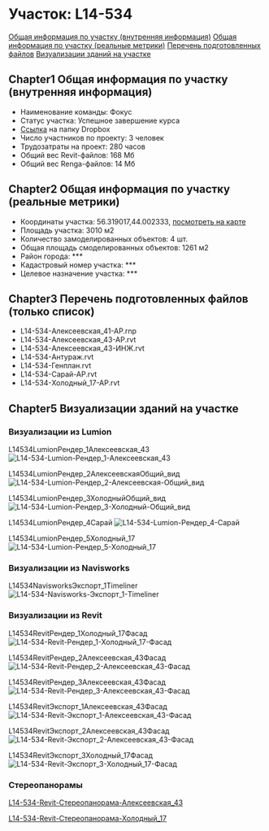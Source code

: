 # Участок: L14-534

[Общая информация по участку (внутренняя информация)](#Chapter1)
[Общая информация по участку (реальные метрики)](#Chapter2)
[Перечень подготовленных файлов](#Chapter3)
[Визуализации зданий на участке](#Chapter5)

## <a id="test">Chapter1</a> Общая информация по участку (внутренняя информация)
+ Наименование команды: Фокус
+ Статус участка: Успешное завершение курса
+ [Ссылка](https://www.dropbox.com/sh/wvvgv1nw1iqred9/AABLbrjGjx4ZdHO_xbodRTSva/L14_534?dl=0) на папку Dropbox
+ Число участников по проекту: 3 человек
+ Трудозатраты на проект: 280 часов
+ Общий вес Revit-файлов: 168 Мб
+ Общий вес Renga-файлов: 14 Мб
## <a id="test">Chapter2</a> Общая информация по участку (реальные метрики)
+ Координаты участка: 56.319017,44.002333, [посмотреть на карте](yandex.ru/maps/47/nizhny-novgorod/?ll=56.319017%2C44.002333&z=19)
+ Площадь участка: 3010 м2
+ Количество замоделированных объектов: 4 шт.
+ Общая площадь смоделированных объектов: 1261 м2
+ Район города: *** 
+ Кадастровый номер участка: *** 
+ Целевое назначение участка: *** 
## <a id="test">Chapter3</a> Перечень подготовленных файлов (только список)
+ L14-534-Алексеевская_41-АР.rnp
+ L14-534-Алексеевская_43-АР.rvt
+ L14-534-Алексеевская_43-ИНЖ.rvt
+ L14-534-Антураж.rvt
+ L14-534-Генплан.rvt
+ L14-534-Сарай-АР.rvt
+ L14-534-Холодный_17-АР.rvt
## <a id="test">Chapter5</a> Визуализации зданий на участке
### Визуализации из Lumion
L14534LumionРендер_1Алексеевская_43
![L14-534-Lumion-Рендер_1-Алексеевская_43](/Images/L14_534/L14-534-Lumion-Рендер_1-Алексеевская_43_Compressed.jpg)

L14534LumionРендер_2АлексеевскаяОбщий_вид
![L14-534-Lumion-Рендер_2-Алексеевская-Общий_вид](/Images/L14_534/L14-534-Lumion-Рендер_2-Алексеевская-Общий_вид_Compressed.jpg)

L14534LumionРендер_3ХолодныйОбщий_вид
![L14-534-Lumion-Рендер_3-Холодный-Общий_вид](/Images/L14_534/L14-534-Lumion-Рендер_3-Холодный-Общий_вид_Compressed.jpg)

L14534LumionРендер_4Сарай
![L14-534-Lumion-Рендер_4-Сарай](/Images/L14_534/L14-534-Lumion-Рендер_4-Сарай_Compressed.jpg)

L14534LumionРендер_5Холодный_17
![L14-534-Lumion-Рендер_5-Холодный_17](/Images/L14_534/L14-534-Lumion-Рендер_5-Холодный_17_Compressed.jpg)

### Визуализации из Navisworks
L14534NavisworksЭкспорт_1Timeliner
![L14-534-Navisworks-Экспорт_1-Timeliner](/Images/L14_534/L14-534-Navisworks-Экспорт_1-Timeliner_Compressed.jpg)

### Визуализации из Revit
L14534RevitРендер_1Холодный_17Фасад
![L14-534-Revit-Рендер_1-Холодный_17-Фасад](/Images/L14_534/L14-534-Revit-Рендер_1-Холодный_17-Фасад_Compressed.jpg)

L14534RevitРендер_2Алексеевская_43Фасад
![L14-534-Revit-Рендер_2-Алексеевская_43-Фасад](/Images/L14_534/L14-534-Revit-Рендер_2-Алексеевская_43-Фасад_Compressed.jpg)

L14534RevitРендер_3Алексеевская_43Фасад
![L14-534-Revit-Рендер_3-Алексеевская_43-Фасад](/Images/L14_534/L14-534-Revit-Рендер_3-Алексеевская_43-Фасад_Compressed.jpg)

L14534RevitЭкспорт_1Алексеевская_43Фасад
![L14-534-Revit-Экспорт_1-Алексеевская_43-Фасад](/Images/L14_534/L14-534-Revit-Экспорт_1-Алексеевская_43-Фасад_Compressed.jpg)

L14534RevitЭкспорт_2Алексеевская_43Фасад
![L14-534-Revit-Экспорт_2-Алексеевская_43-Фасад](/Images/L14_534/L14-534-Revit-Экспорт_2-Алексеевская_43-Фасад_Compressed.jpg)

L14534RevitЭкспорт_3Холодный_17Фасад
![L14-534-Revit-Экспорт_3-Холодный_17-Фасад](/Images/L14_534/L14-534-Revit-Экспорт_3-Холодный_17-Фасад_Compressed.jpg)

### Стереопанорамы
[L14-534-Revit-Стереопанорама-Алексеевская_43](https://pano.autodesk.com/pano.html?url=jpgs/c0cf5f58-38bb-4d8a-8050-222c136826f4&version=2)

[L14-534-Revit-Стереопанорама-Холодный_17](https://pano.autodesk.com/pano.html?url=jpgs/33627b9d-5534-4616-a4c8-3980ac5e228f&version=2)

